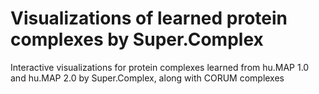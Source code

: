 # Visualizations of learned protein complexes by Super.Complex
Interactive visualizations for protein complexes learned from hu.MAP 1.0 and hu.MAP 2.0 by Super.Complex, along with CORUM complexes
